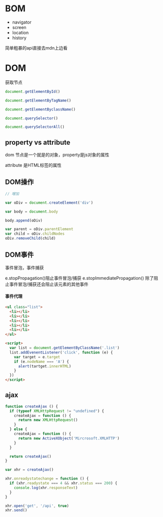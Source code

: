 # BOM
* navigator
* screen
* location
* history

简单粗暴的api直接去mdn上边看

# DOM
获取节点

~~~js
document.getElementById()

document.getElementByTagName()

document.getElementByclassName()

document.querySelector()

document.querySelectorAll()
~~~

## property vs attribute

dom 节点是一个就是的对象，property是js对象的属性

attribute 是HTML标签的属性

## DOM操作

~~~js
// 增加

var oDiv = document.createElement('div')

var body = document.body

body.append(oDiv)

var parent = oDiv.parentElement
var child = oDiv.childNodes
oDiv.removeChild(child)
~~~

## DOM事件

事件冒泡，事件捕获

e.stopPropagation()阻止事件冒泡/捕获
e.stopImmediatePropagation() 除了阻止事件冒泡/捕获还会阻止该元素的其他事件

#### 事件代理

~~~html
<ul class="list">
  <li></li>
  <li></li>
  <li></li>
  <li></li>
  <li></li>
</ul> 

<script>
  var list = document.getElementByClassName('.list')
  list.addEvenentListener('click', function (e) {
    var target = e.target
    if (e.nodeName === 'A') {
      alert(tartget.innerHTML)
    }
  })
</script>
~~~

## ajax

~~~js
function createAjax () {
  if (typeof XMLHttpRequest != "undefined") {
    createAjax = function () {
      return new XMLHttpRequest()
    }
  } else {
    createAjax = function () {
      return new ActiveXObject('Mircrosoft.XMLHTTP')
    }
  }

  return createAjax()
}

var xhr = createAjax()

xhr.onreadystatechange = function () {
  if (xhr.readystate === 4 && xhr.status === 200) {
    console.log(xhr.responseText)
  }
}

xhr.open('get', '/api', true)
xhr.send()
~~~
